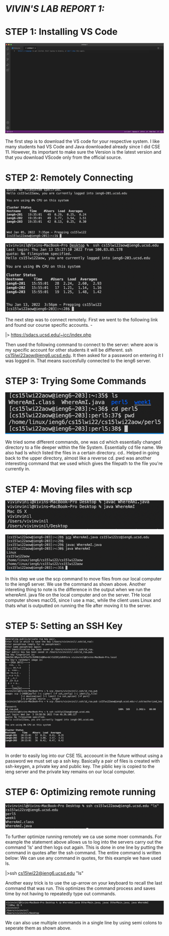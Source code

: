 # _**VIVIN'S LAB REPORT 1:**_

# STEP 1: Installing VS Code 

![vscode installed](installedvscode.png)

The first step is to download the VS code for your respective system. I like many students had VS Code and Java downloaded already since I did CSE 11. However, its important to make sure the Version is the latest version and that you download VScode only from the official source. 

# STEP 2: Remotely Connecting 

![remote connection](remotelyconnecting.png)

![ssh 2](ssh2.png)

The next step was to connect remotely. First we went to the following link and found our course specific accounts. -

|> https://sdacs.ucsd.edu/~icc/index.php

Then used the following command to connect to the server: where aow is my specific account for other students it will be different.
ssh cs15lwi22aow@ieng6.ucsd.edu. 
It then asked for a password on entering it I was logged in. That means succesfully connected to the ieng6 server. 

# STEP 3: Trying Some Commands 
![somecommands1](somecommands1.png)

We tried some different commands, one was cd which essentially changed directory to a file deeper within the file System. Essentially
cd file name. We also had ls which listed the files in a certain directory. cd.. Helped in going back to the upper directory, almost like a reverse cd.  pwd was another interesting command that we used which gives the filepath to the file you're currently in. 

# STEP 4: Moving files with scp 

![scp1](whereamilocal.png)

![scp2](scp2.png)

In this step we use the scp command to move files from our local computer to the ieng6 server. We use the command as shown above. Another intereting thing to note is the difference in the output when we run the whereAmI. java file on the local computer and on the server. THe local computer shows macOS, since I use a mac, while the client uses Linux and thats what is outputted on running the file after moving it to the server.       

# STEP 5: Setting an SSH Key  

![Generation of public/private key to help with logging in](publickey.png)

In order to easily log into our CSE 15L accoount in the future without using a password we must set up a ssh key. Basically a pair of files is created with ssh-keygen, a private key and public key. The piblic key is copied to the ieng server and the private key remains on our local computer. 

# STEP 6: Optimizing remote running
![1](opt.png)

To further optimize running remotely we ca  use some moer commands. For example the statement above allows us to log into the servers carry out the command 'ls' and then logs out again. This is done in one line by putting the  command in quotes after the ssh command. The entire command is written below: We can use any command in quotes, for this example we have used ls. 

|>ssh cs15lwi22@ieng6.ucsd.edu "ls" 

Another easy trick is to use the up-arrow on your keyboard to recall the last command that was run. This optimizes the command process and saves time by not having to repeatedly type out commands. 

![2](optimize2.png)

We can also use multiple commands in a single line by using semi colons to seperate them as shown above. 


